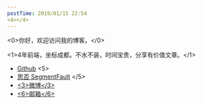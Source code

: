 ```yaml
---
postTime: 2019/01/15 22:54
<4></4>
---
```

<0>你好，欢迎访问我的博客。</0>

<1>4年前端，坐标成都。不水不装，时间宝贵，分享有价值文章。</1>



* [Github](https://github.com/Terry-Su)
<5>
* [思否 SegmentFault](https://segmentfault.com/u/terry_su)
</5>
* [<3>微博</3>](http://weibo.com/hidadasu)
* [<6>邮箱</6>](theterrysu@163.com)